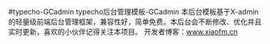 #typecho-GCadmin
typecho后台管理模板-GCadmin 本后台模板基于X-admin的轻量级前端后台管理框架，兼容性好，简单免费。本后台会不断修改、优化并且实时更新，喜欢的小伙伴记得关注本项目。 开发者博客：www.xiaofm.cn